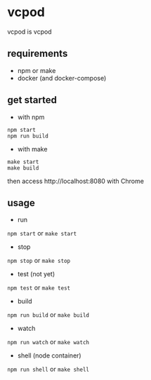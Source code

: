 # vcpod

vcpod is vcpod

## requirements

* npm or make
* docker (and docker-compose)

## get started

* with npm
```
npm start
npm run build
```

* with make
```
make start
make build
```

then access http://localhost:8080 with Chrome

## usage

* run

`npm start` or `make start`

* stop

`npm stop` or `make stop`

* test (not yet)

`npm test` or `make test`

* build

`npm run build` or `make build`

* watch

`npm run watch` or `make watch`

* shell (node container)

`npm run shell` or `make shell`
